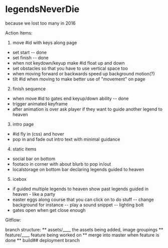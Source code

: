 # legendsNeverDie
because we lost too many in 2016

Action Items:
1) move #id with keys along page 
- set start 
	-- done 
- set finish 
	-- done 
- when not keydown/keyup make #id float up and down
- set obstacles so that you have to use vertical space too
- when moving forward or backwards speed up background motion(?)
- tilt #id when moving to make better use of "movement" on page

2) finish sequence 
- when move #id to gates end keyup/down ability 
	-- done
- trigger animated keyframe
- after animation is over ask player if they want to guide another legend to heaven

3) intro page
- #id fly in (css) and hover
- pop in and fade out intro text with minimal guidance

4) static items
- social bar on bottom
- footaco in corner with about blurb to pop in/out 
- localstorage on bottom bar declaring legends guided to heaven

5) icebox
- if guided multiple legends to heaven show past legends guided in heaven - like a party
- easter eggs along course that you can click on to do stuff
	-- change background for instance
	-- play a sound snippet
	-- lighting bolt 
- gates open when get close enough


Gitflow:

branch structure: 
** assets/____ the assets being added, image groupings 
** feature/____ feature being worked on 
** merge into master when feature is done 
** build##  deployment branch
